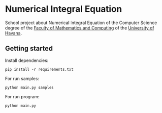 # Numerical Integral Equation

School project about Numerical Integral Equation of the Computer Science degree of the [Faculty of Mathematics and Computing](http://www.uh.cu/ciencias-de-la-computacion) of the [University of Havana](http://www.uh.cu).

## Getting started

Install dependencies:

```[bash]
pip install -r requirements.txt
```

For run samples:

```[bash]
python main.py samples
```

For run program:

```[bash]
python main.py
```
